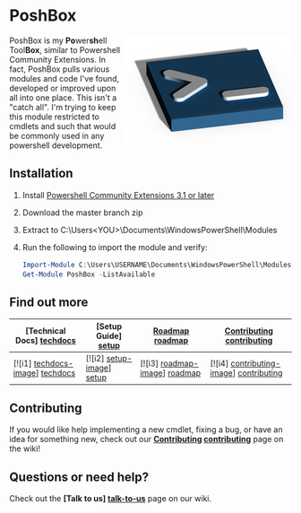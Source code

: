 # PoshBox

<img src="https://raw.githubusercontent.com/ghostsquad/PoshBox/master/Assets/poshbox.png" alt="PoshBox Logo" title="PoshBox" align="right" />

PoshBox is my <b>Po</b>wer<b>sh</b>ell Tool<b>Box</b>, similar to Powershell Community Extensions. In fact, PoshBox pulls various modules and code I've found, developed or improved upon all into one place. This isn't a "catch all". I'm trying to keep this module restricted to cmdlets and such that would be commonly used in any powershell development.

## Installation

1. Install [Powershell Community Extensions 3.1 or later](https://pscx.codeplex.com/releases)
2. Download the master branch zip
2. Extract to C:\Users\<YOU>\Documents\WindowsPowerShell\Modules
3. Run the following to import the module and verify:

    ```Powershell
    Import-Module C:\Users\USERNAME\Documents\WindowsPowerShell\Modules\PoshBox
    Get-Module PoshBox -ListAvailable
    ```
    
## Find out more

| **[Technical Docs] [techdocs]**     | **[Setup Guide] [setup]**     | **[Roadmap] [roadmap]**           | **[Contributing] [contributing]**           |
|-------------------------------------|-------------------------------|-----------------------------------|---------------------------------------------|
| [![i1] [techdocs-image]] [techdocs] | [![i2] [setup-image]] [setup] | [![i3] [roadmap-image]] [roadmap] | [![i4] [contributing-image]] [contributing] |

## Contributing

If you would like help implementing a new cmdlet, fixing a bug, or have an idea for something new, check out our **[Contributing] [contributing]** page on the wiki!

## Questions or need help?

Check out the **[Talk to us] [talk-to-us]** page on our wiki.

[wiki]: https://github.com/ghostsquad/poshbox/wiki
[talk-to-us]: https://github.com/ghostsquad/poshbox/wiki/Talk-to-us
[contributing]: https://github.com/ghostsquad/poshbox/wiki/Contributing
[license]: http://www.apache.org/licenses/LICENSE-2.0
[setup]: https://github.com/ghostsquad/poshbox/wiki/Setting-up-PoshBox
[tech-docs]: https://github.com/ghostsquad/poshbox/wiki/PoshBox%20technical%20documentation
[techdocs-image]: https://raw.githubusercontent.com/ghostsquad/PoshBox/master/Assets/TechArch.png
[setup-image]: https://raw.githubusercontent.com/ghostsquad/PoshBox/master/Assets/Setup.png
[roadmap-image]: https://raw.githubusercontent.com/ghostsquad/PoshBox/master/Assets/Roadmap.png
[contributing-image]: https://raw.githubusercontent.com/ghostsquad/PoshBox/master/Assets/Contributing.png

[techdocs]: https://github.com/ghostsquad/poshbox/wiki/PoshBox-technical-documentation
[setup]: https://github.com/ghostsquad/poshbox/wiki/Setting-up-PoshBox
[roadmap]: https://github.com/ghostsquad/poshbox/wiki/Product-roadmap
[contributing]: https://github.com/ghostsquad/poshbox/wiki/Contributing
